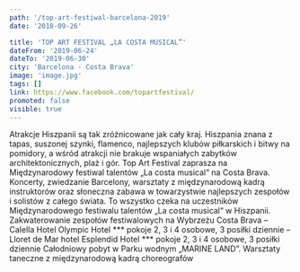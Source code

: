 ```yaml
---
path: '/top-art-festiwal-barcelona-2019'
date: '2018-09-26'

title: 'TOP ART FESTIVAL „LA COSTA MUSICAL”'
dateFrom: '2019-06-24'
dateTo: '2019-06-30'
city: 'Barcelona - Costa Brava'
image: 'image.jpg'
tags: []
link: https://www.facebook.com/topartfestival/
promoted: false
visible: true
---
```

Atrakcje Hiszpanii są tak zróżnicowane jak cały kraj. Hiszpania znana z tapas, suszonej szynki, flamenco, najlepszych klubów piłkarskich i bitwy na pomidory, a wśród atrakcji nie brakuje wspaniałych zabytków architektonicznych, plaż i gór. Top Art Festival zaprasza na Międzynarodowy festiwal talentów „La costa musical“ na Costa Brava. Koncerty, zwiedzanie Barcelony, warsztaty z międzynarodową kadrą instruktorów oraz słoneczna zabawa w towarzystwie najlepszych zespołów i solistów z całego świata. To wszystko czeka na uczestników Międzynarodowego festiwalu talentów „La costa musical“ w Hiszpanii. Zakwaterowanie zespołów festiwalowych na Wybrzeżu Costa Brava
– Calella Hotel Olympic Hotel *** pokoje 2, 3 i 4 osobowe, 3 posiłki dziennie
– Lloret de Mar hotel Esplendid Hotel *** pokoje 2, 3 i 4 osobowe, 3 posiłki dziennie
Całodniowy pobyt w Parku wodnym „MARINE LAND”. Warsztaty taneczne z międzynarodową kadrą choreografów